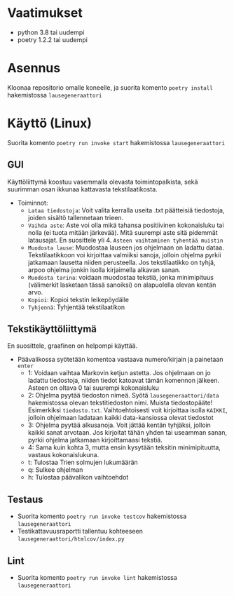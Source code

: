 # Vaatimukset

- python 3.8 tai uudempi
- poetry 1.2.2 tai uudempi

# Asennus

Kloonaa repositorio omalle koneelle, ja suorita komento `poetry install` hakemistossa `lausegeneraattori`

# Käyttö (Linux)

Suorita komento `poetry run invoke start` hakemistossa `lausegeneraattori`

## GUI

Käyttöliittymä koostuu vasemmalla olevasta toimintopalkista, sekä suurimman osan ikkunaa kattavasta tekstilaatikosta.
- Toiminnot:
  - ``Lataa tiedostoja``: Voit valita kerralla useita .txt päätteisiä tiedostoja, joiden sisältö tallennetaan trieen.
  - ``Vaihda aste``: Aste voi olla mikä tahansa positiivinen kokonaisluku tai nolla (ei tuota mitään järkevää). Mitä suurempi aste sitä pidemmät latausajat. En suosittele yli 4. ``Asteen vaihtaminen tyhentää muistin``
  - ``Muodosta lause``: Muodostaa lauseen jos ohjelmaan on ladattu dataa. Tekstilaatikkoon voi kirjoittaa valmiiksi sanoja, jolloin ohjelma pyrkii jatkamaan lausetta niiden perusteella. Jos tekstilaatikko on tyhjä, arpoo ohjelma jonkin isolla kirjaimella alkavan sanan.
  - ``Muodosta tarina``: voidaan muodostaa tekstiä, jonka minimipituus (välimerkit lasketaan tässä sanoiksi) on alapuolella olevan kentän arvo.
  - ``Kopioi``: Kopioi tekstin leikepöydälle
  - ``Tyhjennä``: Tyhjentää tekstilaatikon
  

## Tekstikäyttöliittymä

En suosittele, graafinen on helpompi käyttää.

- Päävalikossa syötetään komentoa vastaava numero/kirjain ja painetaan `enter`
  - 1: Voidaan vaihtaa Markovin ketjun astetta. Jos ohjelmaan on jo ladattu tiedostoja, niiden tiedot katoavat tämän komennon jälkeen. Asteen on oltava 0 tai suurempi kokonaisluku
  - 2: Ohjelma pyytää tiedoston nimeä. Syötä `lausegeneraattori/data` hakemistossa olevan tekstitiedoston nimi. Muista tiedostopääte! Esimerkiksi `tiedosto.txt`. Vaihtoehtoisesti voit kirjoittaa isolla `KAIKKI`, jolloin ohjelmaan ladataan kaikki data-kansiossa olevat tiedostot
  - 3: Ohjelma pyytää alkusanoja. Voit jättää kentän tyhjäksi, jolloin kaikki sanat arvotaan. Jos kirjoitat tähän yhden tai useamman sanan, pyrkii ohjelma jatkamaan kirjoittamaasi tekstiä.
  - 4: Sama kuin kohta 3, mutta ensin kysytään teksitin minimipituutta, vastaus kokonaislukuna.
  - t: Tulostaa Trien solmujen lukumäärän
  - q: Sulkee ohjelman
  - h: Tulostaa päävalikon vaihtoehdot
  
## Testaus

- Suorita komento `poetry run invoke testcov` hakemistossa `lausegeneraattori`
- Testikattavuusraportti tallentuu kohteeseen `lausegeneraattori/htmlcov/index.py`

## Lint

- Suorita komento `poetry run invoke lint` hakemistossa `lausegeneraattori`
